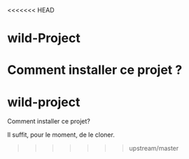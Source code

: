<<<<<<< HEAD
# wild-Project

Comment installer ce projet ?
=======
# wild-project

Comment installer ce projet?

Il suffit, pour le moment, de le cloner.
>>>>>>> upstream/master
